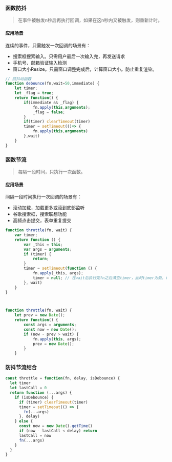 ### 函数防抖

> 在事件被触发n秒后再执行回调，如果在这n秒内又被触发，则重新计时。

#### 应用场景

连续的事件，只需触发一次回调的场景有：

- 搜索框搜索输入。只需用户最后一次输入完，再发送请求
- 手机号、邮箱验证输入检测
- 窗口大小Resize。只需窗口调整完成后，计算窗口大小。防止重复渲染。

```js
// 防抖动函数
function debounce(fn,wait=50,immediate) {
    let timer;
    let _flag = true;
    return function() {
        if(immediate && _flag) {
            fn.apply(this,arguments);
            _flag = false;
        }
        if(timer) clearTimeout(timer)
        timer = setTimeout(()=> {
            fn.apply(this,arguments)
        },wait)
    }
}
```

### 函数节流

> 每隔一段时间，只执行一次函数。

#### 应用场景

间隔一段时间执行一次回调的场景有：

- 滚动加载，加载更多或滚到底部监听
- 谷歌搜索框，搜索联想功能
- 高频点击提交，表单重复提交

```js
function throttle(fn, wait) {
    var timer;
    return function () {
        var _this = this;
        var args = arguments;
        if (timer) {
            return;
        }
        timer = setTimeout(function () {
            fn.apply(_this, args);
            timer = null; // 在wait后执行完fn之后清空timer，此时timer为假，throttle触发可以进入计时器
        }, wait)
    }
}



function throttle(fn, wait) {
	let prev = new Date();
	return function() { 
	    const args = arguments;
		const now = new Date();
		if (now - prev > wait) {
			fn.apply(this, args);
			prev = new Date();
		}
	}
```

### 防抖节流结合

```js
const throttle = function(fn, delay, isDebounce) {
  let timer
  let lastCall = 0
  return function (...args) {
    if (isDebounce) {
      if (timer) clearTimeout(timer)
      timer = setTimeout(() => {
        fn(...args)
      }, delay)
    } else {
      const now = new Date().getTime()
      if (now - lastCall < delay) return
      lastCall = now
      fn(...args)
    }
  }
}
```

